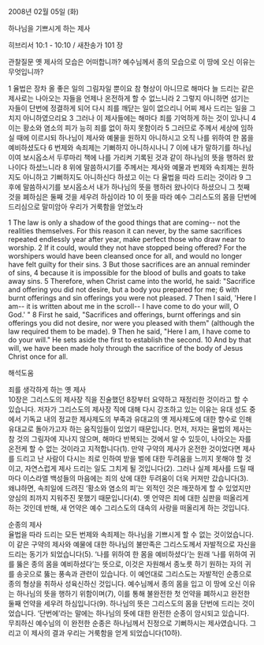 2008년 02월 05일 (화)

하나님을 기쁘시게 하는 제사



히브리서 10:1 - 10:10 / 새찬송가 101 장


관찰질문
옛 제사의 모습은 어떠합니까?
예수님께서 종의 모습으로 이 땅에 오신 이유는 무엇입니까? 

1 율법은 장차 올 좋은 일의 그림자일 뿐이요 참 형상이 아니므로 해마다 늘 드리는 같은 제사로는 나아오는 자들을 언제나 온전하게 할 수 없느니라 2 그렇지 아니하면 섬기는 자들이 단번에 정결하게 되어 다시 죄를 깨닫는 일이 없으리니 어찌 제사 드리는 일을 그치지 아니하였으리요 3 그러나 이 제사들에는 해마다 죄를 기억하게 하는 것이 있나니 4 이는 황소와 염소의 피가 능히 죄를 없이 하지 못함이라 5 그러므로 주께서 세상에 임하실 때에 이르시되 하나님이 제사와 예물을 원하지 아니하시고 오직 나를 위하여 한 몸을 예비하셨도다 6 번제와 속죄제는 기뻐하지 아니하시나니 7 이에 내가 말하기를 하나님이여 보시옵소서 두루마리 책에 나를 가리켜 기록된 것과 같이 하나님의 뜻을 행하러 왔나이다 하셨느니라 8 위에 말씀하시기를 주께서는 제사와 예물과 번제와 속죄제는 원하지도 아니하고 기뻐하지도 아니하신다 하셨고 이는 다 율법을 따라 드리는 것이라 9 그 후에 말씀하시기를 보시옵소서 내가 하나님의 뜻을 행하러 왔나이다 하셨으니 그 첫째 것을 폐하심은 둘째 것을 세우려 하심이라 10 이 뜻을 따라 예수 그리스도의 몸을 단번에 드리심으로 말미암아 우리가 거룩함을 얻었노라  

1 The law is only a shadow of the good things that are coming-- not the realities themselves. For this reason it can never, by the same sacrifices repeated endlessly year after year, make perfect those who draw near to worship. 2 If it could, would they not have stopped being offered? For the worshipers would have been cleansed once for all, and would no longer have felt guilty for their sins. 3 But those sacrifices are an annual reminder of sins, 4 because it is impossible for the blood of bulls and goats to take away sins. 5 Therefore, when Christ came into the world, he said: "Sacrifice and offering you did not desire, but a body you prepared for me; 6 with burnt offerings and sin offerings you were not pleased. 
7 Then I said, 'Here I am-- it is written about me in the scroll-- I have come to do your will, O God.' " 8 First he said, "Sacrifices and offerings, burnt offerings and sin offerings you did not desire, nor were you pleased with them" (although the law required them to be made). 9 Then he said, "Here I am, I have come to do your will." He sets aside the first to establish the second. 10 And by that will, we have been made holy through the sacrifice of the body of Jesus Christ once for all.

해석도움





죄를 생각하게 하는 옛 제사  
10장은 그리스도의 제사장 직을 진술했던 8장부터 요약하고 재정리한 것이라고 할 수 있습니다. 저자가 그리스도의 제사장 직에 대해 다시 강조하고 있는 이유는 유대 성도 중에서 기독교 내의 정교한 제사제도의 부족과 유대교의 옛 제사제도에 대한 향수로 인해 유대교로 돌아가고자 하는 움직임들이 있었기 때문입니다. 먼저, 저자는 율법의 제사는 참 것의 그림자에 지나지 않으며, 해마다 반복되는 것에서 알 수 있듯이, 나아오는 자를 온전케 할 수 없는 것이라고 지적합니다(1). 만약 구약의 제사가 온전한 것이었다면 제사를 드리고 난 사람이 다시는 죄로 인하여 받을 벌에 대한 두려움을 느끼지 못해야 할 것이고, 자연스럽게 제사 드리는 일도 그치게 될 것입니다(2). 그러나 실제 제사를 드릴 때마다 이스라엘 백성들의 마음에는 죄의 삯에 대한 두려움이 더욱 커져만 갔습니다(3). 왜냐하면, 속죄일에 드려진 ‘황소와 염소의 피’는 외적인 것은 깨끗하게 할 수 있었지만 양심의 죄까지 지워주진 못했기 때문입니다(4). 옛 언약은 죄에 대한 심판을 떠올리게 하는 것인데 반해, 새 언약은 예수 그리스도의 대속의 사랑을 떠올리게 하는 것입니다.   

순종의 제사  
율법을 따라 드리는 모든 번제와 속죄제는 하나님을 기쁘시게 할 수 없는 것이었습니다. 이 같은 구약의 제사와 예물에 대한 하나님의 불만족은 그리스도께서 자발적으로 자신을 드리는 동기가 되었습니다(5). ‘나를 위하여 한 몸을 예비하셨다’는 원래 ‘나를 위하여 귀를 뚫은 종의 몸을 예비하셨다’는 뜻으로, 이것은 자원해서 종노릇 하기 원하는 자의 귀를 송곳으로 뚫는 풍속과 관련이 있습니다. 이 예언대로 그리스도는 자발적인 순종으로 종의 형상을 취하사 성육신하신 것입니다. 예수님께서 종의 몸을 입고 이 땅에 오신 이유는 하나님의 뜻을 행하기 위함이며(7), 이를 통해 불완전한 첫 언약을 폐하시고 완전한 둘째 언약을 세우려 하심입니다(9). 하나님의 뜻은 그리스도의 몸을 단번에 드리는 것이었습니다. ‘단번에’라는 말에는 하나님의 뜻에 대한 완전한 순종이 암시되고 있습니다. 무죄하신 예수님의 이 완전한 순종은 하나님께서 진정으로 기뻐하시는 제사였습니다. 그리고 이 제사의 결과 우리는 거룩함을 얻게 되었습니다(10하).